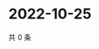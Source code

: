# 2022-10-25

共 0 条

<!-- BEGIN WEIBO -->
<!-- 最后更新时间 Tue Oct 25 2022 03:25:34 GMT+0800 (China Standard Time) -->

<!-- END WEIBO -->
